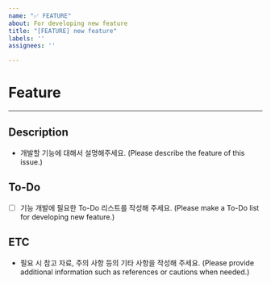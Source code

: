 ```yaml
---
name: "✅ FEATURE"
about: For developing new feature
title: "[FEATURE] new feature"
labels: ''
assignees: ''

---
```


# Feature
---
## Description
- 개발할 기능에 대해서 설명해주세요. (Please describe the feature of this issue.)

## To-Do
- [ ] 기능 개발에 필요한 To-Do 리스트를 작성해 주세요. (Please make a To-Do list for developing new feature.)

## ETC
- 필요 시 참고 자료, 주의 사항 등의 기타 사항을 작성해 주세요. (Please provide additional information such as references or cautions when needed.)
